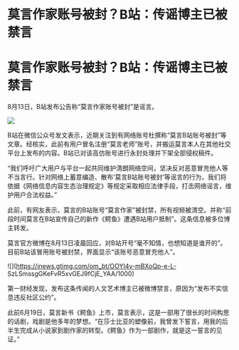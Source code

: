 # 莫言作家账号被封？B站：传谣博主已被禁言

# 莫言作家账号被封？B站：传谣博主已被禁言

8月13日，B站发布公告称“莫言作家账号被封”是谣言。

![](https://inews.gtimg.com/om_bt/OUyBDCFPoZoKNikkSbZ8XZ6eV6asBv3uoICpIeJlQjVQMAA/1000)

B站在微信公众号发文表示，近期关注到有网络账号杜撰称“莫言B站账号被封”等文章。经核实，此前有用户冒名注册“莫言老师”账号，并搬运莫言本人在其他社交平台上发布的内容。B站已对该高仿账号进行永封处理并下架全部侵权稿件。

“我们呼吁广大用户与平台一起共同维护清朗网络空间，坚决反对恶意冒充他人等不当言行。针对网络上蓄意编造、散布‘莫言B站账号被封’等谣言的行为，我们将依据《网络信息内容生态治理规定》等规定采取相应法律手段，打击网络谣言，维护用户合法权益。”

此前，有网友表示，莫言的B站账号“莫言作家”被封禁，所有视频被清空。并称“前段时间莫言在B站宣传自己的新作《鳄鱼》遭遇B站用户抵制”。这条信息被多位博主转发。

莫言官方微博在8月13日凌晨回应，对B站开号“毫不知情，也想知道是谁开的”。目前B站该冒用账号被封禁，界面显示“该账号恶意冒充他人”。

![](https://inews.gtimg.com/om_bt/OOYI4v-mBXoQp-e-L-
SzLSmssgGKeFvR5xvGEJ9fCjE_YAA/1000)

第一财经发现，发布这条传闻的人文艺术博主已被微博禁言，原因为“发布不实信息违反社区公约”。

此前6月19日，莫言新书《鳄鱼》上市，莫言表示，这是一部用了很长的时间构思的话剧，戏剧是他多年的梦想。“在莎士比亚的塑像前，我曾发下誓言，用我的后半生完成从小说家到剧作家的转型。《鳄鱼》作为一部剧作，就是这一誓言的见证。”

